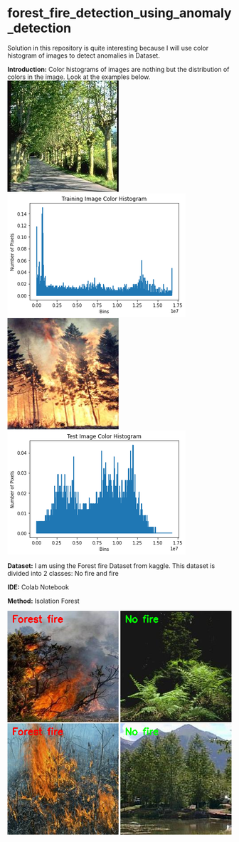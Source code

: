 # forest_fire_detection_using_anomaly_detection
Solution in this repository is quite interesting because I will use color histogram of images to detect anomalies in Dataset.

**Introduction:** Color histograms of images are nothing but the distribution of colors in the image. Look at the examples below.
![No fire in the forest image](https://github.com/nickdata/forest_fire_detection_using_anomaly_detection/blob/main/predictions_and_plots/training_image.png)
![Color histogram of no fire in the forest image](https://github.com/nickdata/forest_fire_detection_using_anomaly_detection/blob/main/predictions_and_plots/color_histogram_training_image.png)
![Forest fire image](https://github.com/nickdata/forest_fire_detection_using_anomaly_detection/blob/main/predictions_and_plots/test_image.png)
![Color histogram of forest fire image](https://github.com/nickdata/forest_fire_detection_using_anomaly_detection/blob/main/predictions_and_plots/color_histogram_test_image.png)

**Dataset:** I am using the Forest fire Dataset from kaggle. This dataset is divided into 2 classes: No fire and fire

**IDE:** Colab Notebook

**Method:** Isolation Forest

![Model prediction 1](https://github.com/nickdata/forest_fire_detection_using_anomaly_detection/blob/main/predictions_and_plots/anomaly_prediction1.png)
![Model prediction 2](https://github.com/nickdata/forest_fire_detection_using_anomaly_detection/blob/main/predictions_and_plots/anomaly_prediction10.png)
![Model prediction 3](https://github.com/nickdata/forest_fire_detection_using_anomaly_detection/blob/main/predictions_and_plots/anomaly_prediction5.png)
![Model prediction 4](https://github.com/nickdata/forest_fire_detection_using_anomaly_detection/blob/main/predictions_and_plots/anomaly_prediction9.png)
